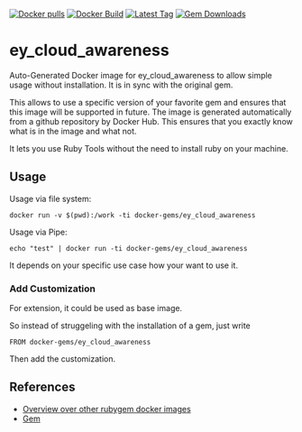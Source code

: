 [![Docker pulls](https://img.shields.io/docker/pulls/rubygem/ey_cloud_awareness.svg)](https://hub.docker.com/r/rubygem/ey_cloud_awareness/)
[![Docker Build](https://img.shields.io/docker/automated/rubygem/ey_cloud_awareness.svg)](https://hub.docker.com/r/rubygem/ey_cloud_awareness/)
[![Latest Tag](https://img.shields.io/github/tag/docker-rubygem/ey_cloud_awareness.svg)](https://hub.docker.com/r/rubygem/ey_cloud_awareness/)
[![Gem Downloads](https://img.shields.io/gem/dt/ey_cloud_awareness.svg)](https://rubygems.org/gems/ey_cloud_awareness/)
# ey_cloud_awareness

Auto-Generated Docker image for ey_cloud_awareness to allow simple usage without installation.
It is in sync with the original gem.

This allows to use a specific version of your favorite gem and ensures that this image will be supported in future.
The image is generated automatically from a github repository by Docker Hub.
This ensures that you exactly know what is in the image and what not.

It lets you use Ruby Tools without the need to install ruby on your machine.

## Usage

Usage via file system:

`docker run -v $(pwd):/work -ti docker-gems/ey_cloud_awareness`

Usage via Pipe:

`echo "test" | docker run -ti docker-gems/ey_cloud_awareness`

It depends on your specific use case how your want to use it.

### Add Customization

For extension, it could be used as base image.

So instead of struggeling with the installation of a gem, just write

`FROM docker-gems/ey_cloud_awareness`

Then add the customization.

## References

 - [Overview over other rubygem docker images](https://github.com/thinkbot/docker-rubygem)
 - [Gem](https://rubygems.org/gems/ey_cloud_awareness/)
